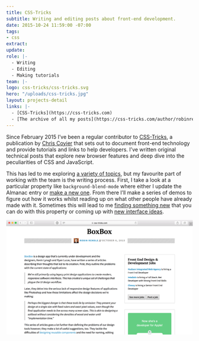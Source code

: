 ```yaml
---
title: CSS-Tricks
subtitle: Writing and editing posts about front-end development.
date: 2015-10-24 11:59:00 -07:00
tags:
- css
extract:
update:
role: |-
  - Writing
  - Editing
  - Making tutorials
team: |-
logo: css-tricks/css-tricks.svg
hero: "/uploads/css-tricks.jpg"
layout: projects-detail
links: |-
  - [CSS-Tricks](https://css-tricks.com)
  - [The archive of all my posts](https://css-tricks.com/author/robinrendle/)
---
```


Since February 2015 I’ve been a regular contributor to [CSS-Tricks](https://css-tricks.com/), a publication by [Chris Coyier](http://twitter.com/chriscoyier) that sets out to document front-end technology and provide tutorials and links to help developers. I’ve written original technical posts that explore new browser features and deep dive into the peculiarities of CSS and JavaScript.

This has led to me exploring [a variety of topics](https://css-tricks.com/author/robinrendle/), but my favourite part of working with the team is the writing process. First, I take a look at a particular property like `background-blend-mode` where either I update the Almanac entry or [make a new one](https://css-tricks.com/almanac/properties/b/background-blend-mode/). From there I’ll make a series of demos to figure out how it works whilst reading up on what other people have already made with it. Sometimes this will lead to me [finding something new](https://css-tricks.com/chaining-multiple-blend-modes/) that you can do with this property or coming up with [new interface ideas](https://css-tricks.com/reverse-text-color-mix-blend-mode/).

![Link post](/build/images/work/css-tricks/link.png)
